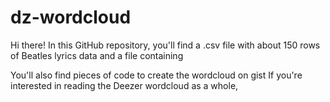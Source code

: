 # dz-wordcloud
Hi there! In this GitHub repository, you'll find a .csv file with about 150 rows of Beatles lyrics data and a file containing 

You'll also find pieces of code to create the wordcloud on gist
If you're interested in reading the Deezer wordcloud as a whole, 
